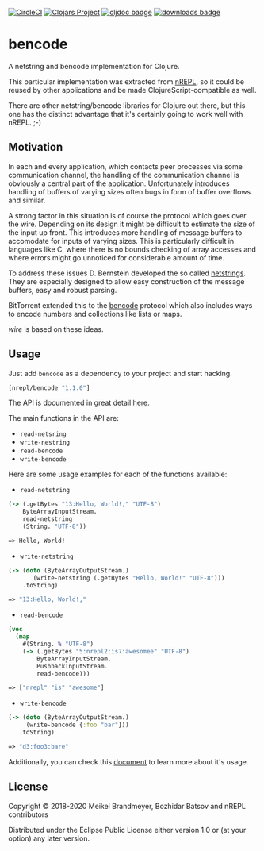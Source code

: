 [![CircleCI](https://circleci.com/gh/nrepl/bencode/tree/master.svg?style=svg)](https://circleci.com/gh/nrepl/bencode/tree/master)
[![Clojars Project](https://img.shields.io/clojars/v/nrepl/bencode.svg)](https://clojars.org/nrepl/bencode)
[![cljdoc badge](https://cljdoc.org/badge/nrepl/bencode)](https://cljdoc.org/d/nrepl/bencode/CURRENT)
[![downloads badge](https://versions.deps.co/nrepl/bencode/downloads.svg)](https://clojars.org/nrepl/bencode)

# bencode

A netstring and bencode implementation for Clojure.

This particular implementation was extracted from [nREPL][], so it
could be reused by other applications and be made
ClojureScript-compatible as well.

[nREPL]: https://nrepl.org

There are other netstring/bencode libraries for Clojure out there, but this one has
the distinct advantage that it's certainly going to work well with nREPL. ;-)

## Motivation

In each and every application, which contacts peer processes via some
communication channel, the handling of the communication channel is
obviously a central part of the application. Unfortunately introduces
handling of buffers of varying sizes often bugs in form of buffer
overflows and similar.

A strong factor in this situation is of course the protocol which goes
over the wire. Depending on its design it might be difficult to estimate
the size of the input up front. This introduces more handling of message
buffers to accomodate for inputs of varying sizes. This is particularly
difficult in languages like C, where there is no bounds checking of array
accesses and where errors might go unnoticed for considerable amount of
time.

To address these issues D. Bernstein developed the so called
[netstrings][net]. They are especially designed to allow easy construction
of the message buffers, easy and robust parsing.

BitTorrent extended this to the [bencode][bc] protocol which also
includes ways to encode numbers and collections like lists or maps.

*wire* is based on these ideas.

[net]: http://cr.yp.to/proto/netstrings.txt
[bc]:  http://wiki.theory.org/BitTorrentSpecification#Bencoding

## Usage

Just add `bencode` as a dependency to your project and start hacking.

```clojure
[nrepl/bencode "1.1.0"]
```

The API is documented in great detail [here](https://github.com/nrepl/bencode/blob/master/src/bencode/core.clj).

The main functions in the API are:

* `read-netsring`
* `write-nestring`
* `read-bencode`
* `write-bencode`

Here are some usage examples for each of the functions available:

- `read-netstring`

 ```clojure
 (-> (.getBytes "13:Hello, World!," "UTF-8")
     ByteArrayInputStream.
     read-netstring
     (String. "UTF-8"))

 => Hello, World!
 ```

- `write-netstring`

 ```clojure
 (-> (doto (ByteArrayOutputStream.)
        (write-netstring (.getBytes "Hello, World!" "UTF-8")))
     .toString)

 => "13:Hello, World!,"
 ```

- `read-bencode`

 ```clojure
 (vec
   (map
     #(String. % "UTF-8")
     (-> (.getBytes "5:nrepl2:is7:awesomee" "UTF-8")
         ByteArrayInputStream.
         PushbackInputStream.
         read-bencode)))

=> ["nrepl" "is" "awesome"]
 ```

- `write-bencode`

 ```clojure
(-> (doto (ByteArrayOutputStream.)
      (write-bencode {:foo "bar"}))
    .toString)

=> "d3:foo3:bare"
 ```

Additionally, you can check this [document](https://github.com/nrepl/nrepl/blob/master/test/clojure/nrepl/bencode_test.clj) to learn more about it's usage.

## License

Copyright © 2018-2020 Meikel Brandmeyer, Bozhidar Batsov and nREPL contributors

Distributed under the Eclipse Public License either version 1.0 or (at
your option) any later version.
